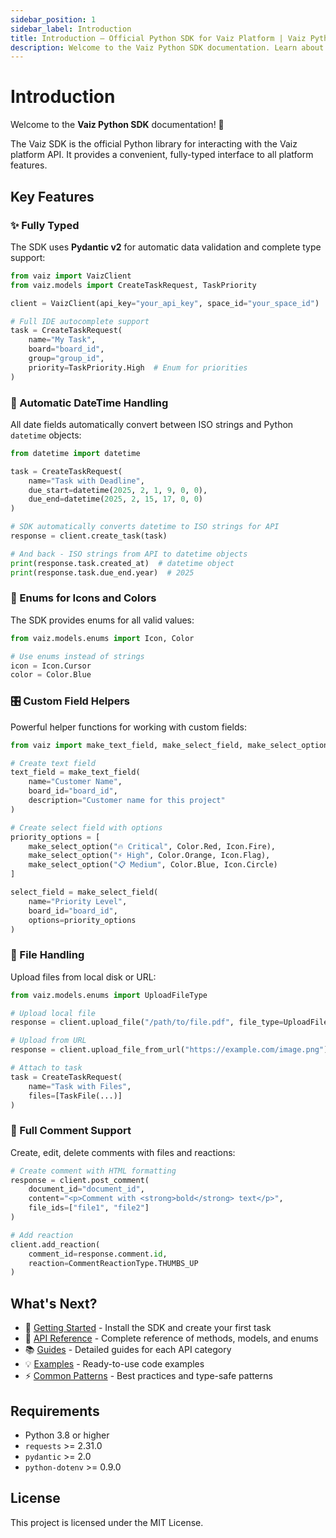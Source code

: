 ```yaml
---
sidebar_position: 1
sidebar_label: Introduction
title: Introduction — Official Python SDK for Vaiz Platform | Vaiz Python SDK
description: Welcome to the Vaiz Python SDK documentation. Learn about the official Python library for Vaiz platform API with full type support, validation, and rich content management.
---
```


# Introduction

Welcome to the **Vaiz Python SDK** documentation! 🎉

The Vaiz SDK is the official Python library for interacting with the Vaiz platform API. It provides a convenient, fully-typed interface to all platform features.

## Key Features

### ✨ Fully Typed

The SDK uses **Pydantic v2** for automatic data validation and complete type support:

```python
from vaiz import VaizClient
from vaiz.models import CreateTaskRequest, TaskPriority

client = VaizClient(api_key="your_api_key", space_id="your_space_id")

# Full IDE autocomplete support
task = CreateTaskRequest(
    name="My Task",
    board="board_id",
    group="group_id",
    priority=TaskPriority.High  # Enum for priorities
)
```

### 📅 Automatic DateTime Handling

All date fields automatically convert between ISO strings and Python `datetime` objects:

```python
from datetime import datetime

task = CreateTaskRequest(
    name="Task with Deadline",
    due_start=datetime(2025, 2, 1, 9, 0, 0),
    due_end=datetime(2025, 2, 15, 17, 0, 0)
)

# SDK automatically converts datetime to ISO strings for API
response = client.create_task(task)

# And back - ISO strings from API to datetime objects
print(response.task.created_at)  # datetime object
print(response.task.due_end.year)  # 2025
```

### 🎨 Enums for Icons and Colors

The SDK provides enums for all valid values:

```python
from vaiz.models.enums import Icon, Color

# Use enums instead of strings
icon = Icon.Cursor
color = Color.Blue
```

### 🎛️ Custom Field Helpers

Powerful helper functions for working with custom fields:

```python
from vaiz import make_text_field, make_select_field, make_select_option

# Create text field
text_field = make_text_field(
    name="Customer Name",
    board_id="board_id",
    description="Customer name for this project"
)

# Create select field with options
priority_options = [
    make_select_option("🔥 Critical", Color.Red, Icon.Fire),
    make_select_option("⚡ High", Color.Orange, Icon.Flag),
    make_select_option("📋 Medium", Color.Blue, Icon.Circle)
]

select_field = make_select_field(
    name="Priority Level",
    board_id="board_id",
    options=priority_options
)
```

### 📁 File Handling

Upload files from local disk or URL:

```python
from vaiz.models.enums import UploadFileType

# Upload local file
response = client.upload_file("/path/to/file.pdf", file_type=UploadFileType.Pdf)

# Upload from URL
response = client.upload_file_from_url("https://example.com/image.png")

# Attach to task
task = CreateTaskRequest(
    name="Task with Files",
    files=[TaskFile(...)]
)
```

### 💬 Full Comment Support

Create, edit, delete comments with files and reactions:

```python
# Create comment with HTML formatting
response = client.post_comment(
    document_id="document_id",
    content="<p>Comment with <strong>bold</strong> text</p>",
    file_ids=["file1", "file2"]
)

# Add reaction
client.add_reaction(
    comment_id=response.comment.id,
    reaction=CommentReactionType.THUMBS_UP
)
```

## What's Next?

- 🚀 [Getting Started](/) - Install the SDK and create your first task
- 📖 [API Reference](./api-reference/overview) - Complete reference of methods, models, and enums
- 📚 [Guides](./guides/basics) - Detailed guides for each API category
- 💡 [Examples](./patterns/introduction) - Ready-to-use code examples
- ⚡ [Common Patterns](./patterns/common-patterns) - Best practices and type-safe patterns

## Requirements

- Python 3.8 or higher
- `requests` >= 2.31.0
- `pydantic` >= 2.0
- `python-dotenv` >= 0.9.0

## License

This project is licensed under the MIT License.


